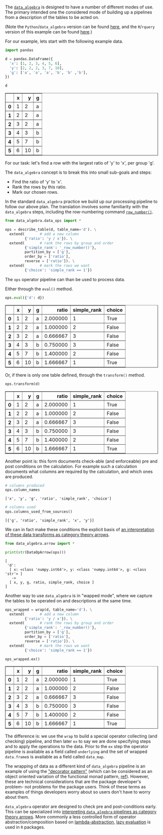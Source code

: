 
The [`data_algebra`](https://github.com/WinVector/data_algebra) is designed to have a number of different modes of use.  The primary intended one the considered mode of building up a pipelines from a description of the tables to be acted on.

(Note the `Python`/`data_algebra` version can be found [here](https://github.com/WinVector/data_algebra/blob/master/Examples/Modes/Modes.md), and the `R`/`rquery` version of this example can be found [here](https://github.com/WinVector/rquery/blob/master/Examples/Modes/Modes.md).)

For our example, lets start with the following example data.


```python
import pandas

d = pandas.DataFrame({
  'x': [1, 2, 3, 4, 5, 6],
  'y': [2, 2, 2, 3, 7, 10],
  'g': ['a', 'a', 'a', 'b', 'b' ,'b'],
})

d
```




<div>

<table border="1" class="dataframe">
  <thead>
    <tr style="text-align: right;">
      <th></th>
      <th>x</th>
      <th>y</th>
      <th>g</th>
    </tr>
  </thead>
  <tbody>
    <tr>
      <th>0</th>
      <td>1</td>
      <td>2</td>
      <td>a</td>
    </tr>
    <tr>
      <th>1</th>
      <td>2</td>
      <td>2</td>
      <td>a</td>
    </tr>
    <tr>
      <th>2</th>
      <td>3</td>
      <td>2</td>
      <td>a</td>
    </tr>
    <tr>
      <th>3</th>
      <td>4</td>
      <td>3</td>
      <td>b</td>
    </tr>
    <tr>
      <th>4</th>
      <td>5</td>
      <td>7</td>
      <td>b</td>
    </tr>
    <tr>
      <th>5</th>
      <td>6</td>
      <td>10</td>
      <td>b</td>
    </tr>
  </tbody>
</table>
</div>



For our task: let's find a row with the largest ratio of 'y' to 'x', per group 'g'.

The `data_algebra` concept is to break this into small sub-goals and steps:

 * Find the ratio of 'y' to 'x'.
 * Rank the rows by this ratio.
 * Mark our chosen rows.

In the standard `data_algebra` practice we build up our processing pipeline to follow our above plan.  The translation involves some familiarity with the `data_algebra` steps, including the row-numbering command [`row_number()`](https://github.com/WinVector/data_algebra/blob/master/Examples/WindowFunctions/WindowFunctions.md).


```python
from data_algebra.data_ops import *

ops = describe_table(d, table_name='d'). \
  extend(       # add a new column
         {'ratio': 'y / x'}). \
  extend(       # rank the rows by group and order
         {'simple_rank': '_row_number()'},
         partition_by = ['g'],
         order_by = ['ratio'],
         reverse = ['ratio']). \
  extend(       # mark the rows we want
         {'choice': 'simple_rank == 1'})
```

The `ops` operator pipeline can than be used to process data.

Either through the `eval()` method.


```python
ops.eval({'d': d})
```




<div>

<table border="1" class="dataframe">
  <thead>
    <tr style="text-align: right;">
      <th></th>
      <th>x</th>
      <th>y</th>
      <th>g</th>
      <th>ratio</th>
      <th>simple_rank</th>
      <th>choice</th>
    </tr>
  </thead>
  <tbody>
    <tr>
      <th>0</th>
      <td>1</td>
      <td>2</td>
      <td>a</td>
      <td>2.000000</td>
      <td>1</td>
      <td>True</td>
    </tr>
    <tr>
      <th>1</th>
      <td>2</td>
      <td>2</td>
      <td>a</td>
      <td>1.000000</td>
      <td>2</td>
      <td>False</td>
    </tr>
    <tr>
      <th>2</th>
      <td>3</td>
      <td>2</td>
      <td>a</td>
      <td>0.666667</td>
      <td>3</td>
      <td>False</td>
    </tr>
    <tr>
      <th>3</th>
      <td>4</td>
      <td>3</td>
      <td>b</td>
      <td>0.750000</td>
      <td>3</td>
      <td>False</td>
    </tr>
    <tr>
      <th>4</th>
      <td>5</td>
      <td>7</td>
      <td>b</td>
      <td>1.400000</td>
      <td>2</td>
      <td>False</td>
    </tr>
    <tr>
      <th>5</th>
      <td>6</td>
      <td>10</td>
      <td>b</td>
      <td>1.666667</td>
      <td>1</td>
      <td>True</td>
    </tr>
  </tbody>
</table>
</div>



Or, if there is only one table defined, through the `transform()` method.


```python
ops.transform(d)
```




<div>

<table border="1" class="dataframe">
  <thead>
    <tr style="text-align: right;">
      <th></th>
      <th>x</th>
      <th>y</th>
      <th>g</th>
      <th>ratio</th>
      <th>simple_rank</th>
      <th>choice</th>
    </tr>
  </thead>
  <tbody>
    <tr>
      <th>0</th>
      <td>1</td>
      <td>2</td>
      <td>a</td>
      <td>2.000000</td>
      <td>1</td>
      <td>True</td>
    </tr>
    <tr>
      <th>1</th>
      <td>2</td>
      <td>2</td>
      <td>a</td>
      <td>1.000000</td>
      <td>2</td>
      <td>False</td>
    </tr>
    <tr>
      <th>2</th>
      <td>3</td>
      <td>2</td>
      <td>a</td>
      <td>0.666667</td>
      <td>3</td>
      <td>False</td>
    </tr>
    <tr>
      <th>3</th>
      <td>4</td>
      <td>3</td>
      <td>b</td>
      <td>0.750000</td>
      <td>3</td>
      <td>False</td>
    </tr>
    <tr>
      <th>4</th>
      <td>5</td>
      <td>7</td>
      <td>b</td>
      <td>1.400000</td>
      <td>2</td>
      <td>False</td>
    </tr>
    <tr>
      <th>5</th>
      <td>6</td>
      <td>10</td>
      <td>b</td>
      <td>1.666667</td>
      <td>1</td>
      <td>True</td>
    </tr>
  </tbody>
</table>
</div>



Another point is: this form documents check-able (and enforceable) pre and post conditions on the calculation.  For example such a calculation documents what columns are required by the calculation, and which ones are produced.


```python
# columns produced
ops.column_names
```




    ['x', 'y', 'g', 'ratio', 'simple_rank', 'choice']




```python
# columns used
ops.columns_used_from_sources()
```




    [{'g', 'ratio', 'simple_rank', 'x', 'y'}]



We can in fact make these conditions the explicit basis of [an interpretation of these data transforms as category theory arrows](https://github.com/WinVector/data_algebra/blob/master/Examples/Arrow/Arrow.md).


```python
from data_algebra.arrow import *

print(str(DataOpArrow(ops)))
```

    [
     'd':
      [ x: <class 'numpy.int64'>, y: <class 'numpy.int64'>, g: <class 'str'> ]
       ->
      [ x, y, g, ratio, simple_rank, choice ]
    ]
    


Another way to use `data_algebra` is in "wapped mode", where we capture the tables to be operated on and descriptions at the same time.


```python
ops_wrapped = wrap(d, table_name='d'). \
  extend(       # add a new column
         {'ratio': 'y / x'}). \
  extend(       # rank the rows by group and order
         {'simple_rank': '_row_number()'},
         partition_by = ['g'],
         order_by = ['ratio'],
         reverse = ['ratio']). \
  extend(       # mark the rows we want
         {'choice': 'simple_rank == 1'})
```


```python
ops_wrapped.ex()
```




<div>

<table border="1" class="dataframe">
  <thead>
    <tr style="text-align: right;">
      <th></th>
      <th>x</th>
      <th>y</th>
      <th>g</th>
      <th>ratio</th>
      <th>simple_rank</th>
      <th>choice</th>
    </tr>
  </thead>
  <tbody>
    <tr>
      <th>0</th>
      <td>1</td>
      <td>2</td>
      <td>a</td>
      <td>2.000000</td>
      <td>1</td>
      <td>True</td>
    </tr>
    <tr>
      <th>1</th>
      <td>2</td>
      <td>2</td>
      <td>a</td>
      <td>1.000000</td>
      <td>2</td>
      <td>False</td>
    </tr>
    <tr>
      <th>2</th>
      <td>3</td>
      <td>2</td>
      <td>a</td>
      <td>0.666667</td>
      <td>3</td>
      <td>False</td>
    </tr>
    <tr>
      <th>3</th>
      <td>4</td>
      <td>3</td>
      <td>b</td>
      <td>0.750000</td>
      <td>3</td>
      <td>False</td>
    </tr>
    <tr>
      <th>4</th>
      <td>5</td>
      <td>7</td>
      <td>b</td>
      <td>1.400000</td>
      <td>2</td>
      <td>False</td>
    </tr>
    <tr>
      <th>5</th>
      <td>6</td>
      <td>10</td>
      <td>b</td>
      <td>1.666667</td>
      <td>1</td>
      <td>True</td>
    </tr>
  </tbody>
</table>
</div>



The difference is: we use the `wrap` to build a special operator collecting (and checking) pipeline, and then later `ex` to say we are done specifying steps and to apply the operations to the data. Prior to the `ex` step the operator pipeline is available as a field called `underlying` and the set of wrapped `data.frame`s is available as a field called `data_map`.  

The wrapping of data as a different kind of `data_algebra` pipeline is an example of using the ["decorator pattern"](https://en.wikipedia.org/wiki/Decorator_pattern) (which can be considered as an object oriented variation of the functional monad pattern, [ref](https://en.wikipedia.org/wiki/Monad_(functional_programming))).  However, these are technical considerations that are the package developer's problem- not problems for the package users. Think of these terms as examples of things developers worry about so users don't have to worry about them.

`data_algebra` operator are designed to check pre and post-conditions early.  This can be specialized into [interpreting `data_algebra` pipelines as category theory arrows](https://github.com/WinVector/data_algebra/blob/master/Examples/Arrow/Arrow.md).
More commonly a less controlled form of operator abstraction/composition based on [lambda-abstraction](https://en.wikipedia.org/wiki/Lambda_calculus), [lazy evaluation](https://en.wikipedia.org/wiki/Lazy_evaluation) is used in `R` packages.


